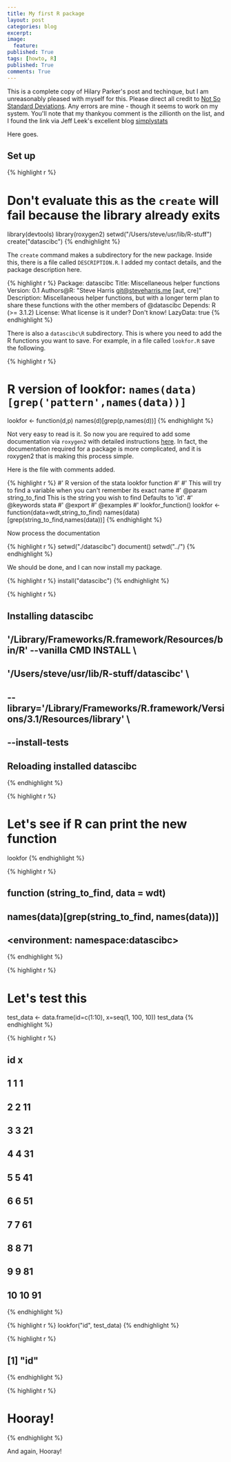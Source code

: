 ```yaml
---
title: My first R package
layout: post
categories: blog
excerpt:
image:
  feature:
published: True
tags: [howto, R]
published: True
comments: True
---
```



This is a complete copy of Hilary Parker's post and techinque, but I am unreasonably pleased with myself for this. Please direct all credit to [Not So Standard Deviations](http://hilaryparker.com/2014/04/29/writing-an-r-package-from-scratch/). Any errors are mine - though it seems to work on my system. You'll note that my thankyou comment is the zillionth on the list, and I found the link via Jeff Leek's excellent blog [simplystats](http://simplystatistics.org/2014/12/17/a-non-comprehensive-list-of-awesome-things-other-people-did-in-2014/)

Here goes.

## Set up


{% highlight r %}
# Don't evaluate this as the `create` will fail because the library already exits
library(devtools)
library(roxygen2)
setwd("/Users/steve/usr/lib/R-stuff")
create("datascibc")
{% endhighlight %}

The `create` command makes a subdirectory for the new package. Inside this, there is a file called `DESCRIPTION.R`. I added my contact details, and the package description here.


{% highlight r %}
Package: datascibc
Title: Miscellaneous helper functions 
Version: 0.1
Authors@R: "Steve Harris <git@steveharris.me> [aut, cre]"
Description: Miscellaneous helper functions, but with a longer term plan to share these functions with the other members of @datascibc
Depends: R (>= 3.1.2)
License: What license is it under? Don't know!
LazyData: true
{% endhighlight %}


There is also a `datascibc\R` subdirectory. This is where you need to add the R functions you want to save. For example, in a file called `lookfor.R` save the following.


{% highlight r %}
# R version of lookfor: `names(data)[grep('pattern',names(data))]`
lookfor <- function(d,p) names(d)[grep(p,names(d))]
{% endhighlight %}

Not very easy to read is it. So now you are required to add some documentation via `roxygen2` with detailed instructions [here](https://github.com/klutometis/roxygen#roxygen2). In fact, the documentation required for a package is more complicated, and it is roxygen2 that is making this process simple.

Here is the file with comments added.


{% highlight r %}
#' R version of the stata lookfor function
#'
#' This will try to find a variable when you can't remember its exact name
#' @param string_to_find This is the string you wish to find Defaults to 'id'.
#' @keywords stata
#' @export
#' @examples
#' lookfor_function()
lookfor <- function(data=wdt,string_to_find) names(data)[grep(string_to_find,names(data))]
{% endhighlight %}

Now process the documentation


{% highlight r %}
setwd("./datascibc")
document()
setwd("../")
{% endhighlight %}

We should be done, and I can now install my package.




{% highlight r %}
install("datascibc")
{% endhighlight %}

{% highlight r %}
## Installing datascibc
## '/Library/Frameworks/R.framework/Resources/bin/R' --vanilla CMD INSTALL  \
##   '/Users/steve/usr/lib/R-stuff/datascibc'  \
##   --library='/Library/Frameworks/R.framework/Versions/3.1/Resources/library'  \
##   --install-tests 
## 
## Reloading installed datascibc
{% endhighlight %}

{% highlight r %}
# Let's see if R can print the new function
lookfor
{% endhighlight %}

{% highlight r %}
## function (string_to_find, data = wdt) 
## names(data)[grep(string_to_find, names(data))]
## <environment: namespace:datascibc>
{% endhighlight %}

{% highlight r %}
# Let's test this
test_data <- data.frame(id=c(1:10), x=seq(1, 100, 10))
test_data
{% endhighlight %}

{% highlight r %}
##    id  x
## 1   1  1
## 2   2 11
## 3   3 21
## 4   4 31
## 5   5 41
## 6   6 51
## 7   7 61
## 8   8 71
## 9   9 81
## 10 10 91
{% endhighlight %}

{% highlight r %}
lookfor("id", test_data)
{% endhighlight %}

{% highlight r %}
## [1] "id"
{% endhighlight %}

{% highlight r %}
# Hooray!
{% endhighlight %}

And again, Hooray!